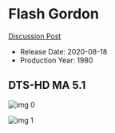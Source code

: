 # Flash Gordon

[Discussion Post](https://www.avsforum.com/threads/bass-eq-for-filtered-movies.2995212/post-59883758)

* Release Date: 2020-08-18
* Production Year: 1980

## DTS-HD MA 5.1

![img 0](https://i.imgur.com/DLGbgRq.jpg)

![img 1](https://i.imgur.com/Lmsolyp.png)

